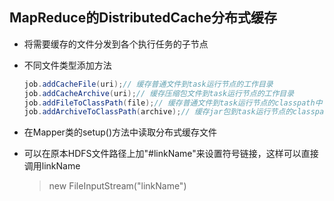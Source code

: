 ## **MapReduce的DistributedCache分布式缓存**

- 将需要缓存的文件分发到各个执行任务的子节点

- 不同文件类型添加方法

  ```java
  job.addCacheFile(uri);// 缓存普通文件到task运行节点的工作目录
  job.addCacheArchive(uri);// 缓存压缩包文件到task运行节点的工作目录
  job.addFileToClassPath(file);// 缓存普通文件到task运行节点的classpath中
  job.addArchiveToClassPath(archive);// 缓存jar包到task运行节点的classpath中
  ```

- 在Mapper类的setup()方法中读取分布式缓存文件

- 可以在原本HDFS文件路径上加"#linkName"来设置符号链接，这样可以直接调用linkName

  > new FileInputStream("linkName")